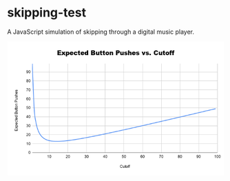 # skipping-test
A JavaScript simulation of skipping through a digital music player.

![A graph of button presses vs. cutoff of when to press "Random"](https://github.com/OmegaLimit/skipping-test/blob/master/Expected%20Button%20Pushes%20vs.%20Cutoff%20(1).png)
